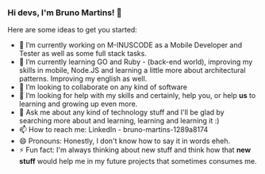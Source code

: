 ### Hi devs, I'm Bruno Martins! 👋

Here are some ideas to get you started:

- 🔭 I’m currently working on M-INUSCODE as a Mobile Developer and Tester as well as some full stack tasks.
- 🌱 I’m currently learning GO and Ruby - (back-end world), improving my skills in mobile, Node.JS and learning a little more about architectural patterns. Improving my english as well.
- 👯 I’m looking to collaborate on any kind of software
- 🤔 I’m looking for help with my skills and certainly, help you, or help **us** to learning and growing up even more.
- 💬 Ask me about any kind of technology stuff and I'll be glad by searching more about and learning, learning and learning it :)
- 📫 How to reach me: LinkedIn - bruno-martins-1289a8174 
- 😄 Pronouns: Honestly, I don't know how to say it in words eheh.
- ⚡ Fun fact: I'm always thinking about new stuff and think how that **new stuff** would help me in my future projects that sometimes consumes me.
